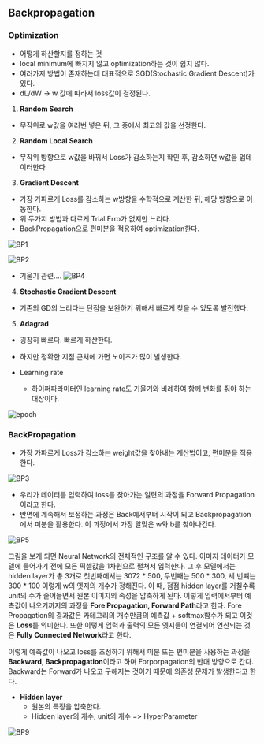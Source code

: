 ## Backpropagation

### Optimization
- 어떻게 하산할지를 정하는 것
- local minimum에 빠지지 않고 optimization하는 것이 쉽지 않다.
- 여러가지 방법이 존재하는데 대표적으로 SGD(Stochastic Gradient Descent)가 있다.
- dL/dW -> w 값에 따라서 loss값이 결정된다.

1. **Random Search**
- 무작위로 w값을 여러번 넣은 뒤, 그 중에서 최고의 값을 선정한다.
2. **Random Local Search**
- 무작위 방향으로 w값을 바꿔서 Loss가 감소하는지 확인 후, 감소하면 w값을 업데이터한다.
3. **Gradient Descent**
- 가장 가파르게 Loss를 감소하는 w방향을 수학적으로 계산한 뒤, 해당 방향으로 이동한다.
- 위 두가지 방법과 다르게 Trial Erro가 없지만 느리다.
- BackPropagation으로 편미분을 적용하여 optimization한다.

![BP1](./img/BP1.jpg)

![BP2](./img/BP2.jpg)

- 기울기 관련....
![BP4](./img/BP4.jpg)

4. **Stochastic Gradient Descent**
- 기존의 GD의 느리다는 단점을 보완하기 위해서 빠르게 찾을 수 있도록 발전했다.

5. **Adagrad**
- 굉장히 빠르다. 빠르게 하산한다.
- 하지만 정확한 지점 근처에 가면 노이즈가 많이 발생한다.

- Learning rate
    - 하이퍼파라미터인 learning rate도 기울기와 비례하여 함께 변화를 줘야 하는 대상이다.

![epoch](./img/epoch.jpg)

### BackPropagation

- 가장 가파르게 Loss가 감소하는 weight값을 찾아내는 계산법이고, 편미분을 적용한다.

![BP3](./img/BP3.jpg)

- 우리가 데이터를 입력하여 loss를 찾아가는 일련의 과정을 Forward Propagation이라고 한다.
- 반면에 계속해서 보정하는 과정은 Back에서부터 시작이 되고 Backpropagation에서 미분을 활용한다. 이 과정에서 가장 알맞은 w와 b를 찾아나간다.

![BP5](./img/BP5.jpg)

그림을 보게 되면 Neural Network의 전체적인 구조를 알 수 있다. 이미지 데이터가 모델에 들어가기 전에 모든 픽셀값을 1차원으로 펼쳐서 입력한다. 그 후 모델에서는 hidden layer가 총 3개로 첫번째에서는 3072 * 500, 두번째는 500 * 300, 세 번쨰는 300 * 100 이렇게 w의 엣지의 개수가 정해진다. 이 때, 점점 hidden layer를 거칠수록 unit의 수가 줄어들면서 원본 이미지의 속성을 압축하게 된다. 이렇게 입력에서부터 예측값이 나오기까지의 과정을 **Fore Propagation, Forward Path**라고 한다. Fore Propagation의 결과값은 카테고리의 개수만큼의 예측값 + softmax함수가 되고 이것은 **Loss**를 의미한다. 
또한 이렇게 입력과 출력의 모든 엣지들이 연결되어 연산되는 것은 **Fully Connected Network**라고 한다.

이렇게 예측값이 나오고 loss를 조정하기 위해서 미분 또는 편미분을 사용하는 과정을 **Backward, Backpropagation**이라고 하며 Forporpagation의 반대 방향으로 간다. Backward는 Forward가 나오고 구해지는 것이기 때문에 의존성 문제가 발생한다고 한다.

- **Hidden layer**
    - 원본의 특징을 압축한다.
    - Hidden layer의 개수, unit의 개수
      => HyperParameter

![BP9](./img/BP9.jpg)